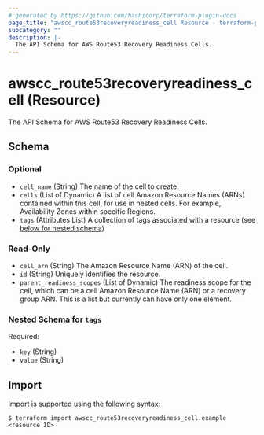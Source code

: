 ```yaml
---
# generated by https://github.com/hashicorp/terraform-plugin-docs
page_title: "awscc_route53recoveryreadiness_cell Resource - terraform-provider-awscc"
subcategory: ""
description: |-
  The API Schema for AWS Route53 Recovery Readiness Cells.
---
```


# awscc_route53recoveryreadiness_cell (Resource)

The API Schema for AWS Route53 Recovery Readiness Cells.



<!-- schema generated by tfplugindocs -->
## Schema

### Optional

- `cell_name` (String) The name of the cell to create.
- `cells` (List of Dynamic) A list of cell Amazon Resource Names (ARNs) contained within this cell, for use in nested cells. For example, Availability Zones within specific Regions.
- `tags` (Attributes List) A collection of tags associated with a resource (see [below for nested schema](#nestedatt--tags))

### Read-Only

- `cell_arn` (String) The Amazon Resource Name (ARN) of the cell.
- `id` (String) Uniquely identifies the resource.
- `parent_readiness_scopes` (List of Dynamic) The readiness scope for the cell, which can be a cell Amazon Resource Name (ARN) or a recovery group ARN. This is a list but currently can have only one element.

<a id="nestedatt--tags"></a>
### Nested Schema for `tags`

Required:

- `key` (String)
- `value` (String)

## Import

Import is supported using the following syntax:

```shell
$ terraform import awscc_route53recoveryreadiness_cell.example <resource ID>
```
